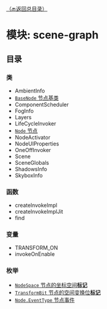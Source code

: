 [（🔙返回总目录）](目录_Api总目录.md "CocosCreator API")
# 模块: scene-graph
## 目录
### 类
* AmbientInfo
* [`BaseNode` 节点基类](SceneGraph_Class_BaseNode.md "节点基类")
* ComponentScheduler
* FogInfo
* Layers
* LifeCycleInvoker
* [`Node` 节点](SceneGraph_Class_Node.md "节点")
* NodeActivator
* NodeUIProperties
* OneOffInvoker
* Scene
* SceneGlobals
* ShadowsInfo
* SkyboxInfo
### 函数
* createInvokeImpl
* createInvokeImplJit
* find
### 变量
* TRANSFORM_ON
* invokeOnEnable
### 枚举
* [`NodeSpace` 节点的坐标空间**标记**](SceneGraph_Enum_NodeSpace.md)
* [`TransformBit` 节点的空间变换位**标记**](SceneGraph_Enum_TransformBit.md "点击查看所有 “节点变换” 枚举类型")
* [`Node.EventType` 节点事件](SceneGraph_Enum_Node.EventType.md "点击查看所有节点监听事件类型")
